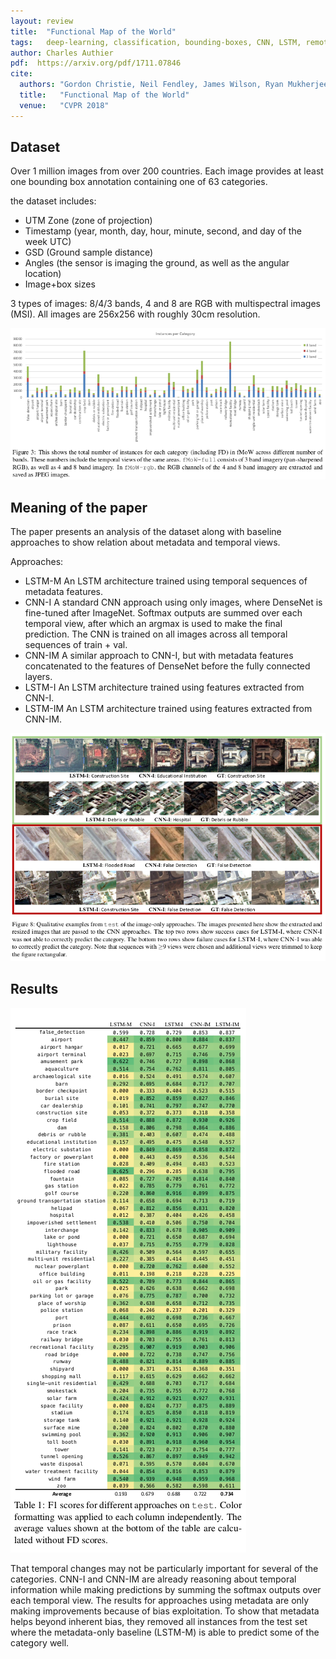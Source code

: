 ```yaml
---
layout: review
title:  "Functional Map of the World"
tags:   deep-learning, classification, bounding-boxes, CNN, LSTM, remote-sensing, dataset
author: Charles Authier
pdf:  https://arxiv.org/pdf/1711.07846
cite:
  authors: "Gordon Christie, Neil Fendley, James Wilson, Ryan Mukherjee"
  title:   "Functional Map of the World"
  venue:   "CVPR 2018"
---
```


## Dataset
Over 1 million images from over 200 countries. Each image provides at least one bounding box annotation containing one of 63 categories.

the dataset includes:
- UTM Zone (zone of projection)
- Timestamp (year, month, day, hour, minute, second, and day of the week UTC)
- GSD (Ground sample distance)
- Angles (the sensor is imaging the ground, as well as the angular location)
- Image+box sizes

3 types of images: 8/4/3 bands, 4 and 8 are RGB with multispectral images (MSI).
All images are 256x256 with roughly 30cm resolution.

![](/deep-learning/images/FunctionalMapoftheWorld/class_world.png)

## Meaning of the paper
The paper presents an analysis of the dataset along with baseline approaches to show relation about metadata and temporal views.

Approaches:
- LSTM-M An LSTM architecture trained using temporal sequences of metadata features.
- CNN-I A standard CNN approach using only images, where DenseNet is fine-tuned after ImageNet. Softmax outputs are summed over each temporal view, after which an argmax is used to make the final prediction. The CNN is trained on all images across all temporal sequences of train + val.
- CNN-IM A similar approach to CNN-I, but with metadata features concatenated to the features of DenseNet before the fully connected layers.
- LSTM-I An LSTM architecture trained using features extracted from CNN-I.
- LSTM-IM An LSTM architecture trained using features extracted from CNN-IM.

![](/deep-learning/images/FunctionalMapoftheWorld/images_world.png)

## Results

![](/deep-learning/images/FunctionalMapoftheWorld/results_world.png)

That temporal changes may not be particularly important for several of the categories.
CNN-I and CNN-IM are already reasoning about temporal information while making predictions by summing the softmax outputs over each temporal view.
The results for approaches using metadata are only making improvements because of bias exploitation.
To show that metadata helps beyond inherent bias, they removed all instances from the test set where the metadata-only baseline (LSTM-M) is able to predict some of the category well.
